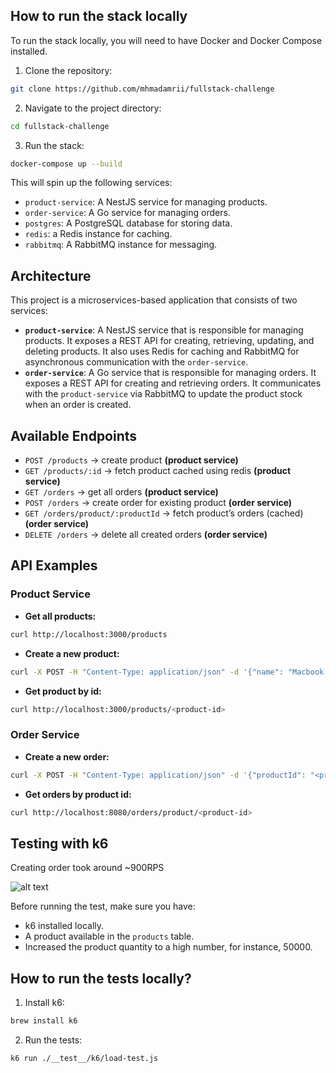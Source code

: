 ## How to run the stack locally

To run the stack locally, you will need to have Docker and Docker Compose installed.

1. Clone the repository:

```bash
git clone https://github.com/mhmadamrii/fullstack-challenge
```

2. Navigate to the project directory:

```bash
cd fullstack-challenge
```

3. Run the stack:

```bash
docker-compose up --build
```

This will spin up the following services:

- `product-service`: A NestJS service for managing products.
- `order-service`: A Go service for managing orders.
- `postgres`: A PostgreSQL database for storing data.
- `redis`: a Redis instance for caching.
- `rabbitmq`: A RabbitMQ instance for messaging.

## Architecture

This project is a microservices-based application that consists of two services:

- **`product-service`**: A NestJS service that is responsible for managing products. It exposes a REST API for creating, retrieving, updating, and deleting products. It also uses Redis for caching and RabbitMQ for asynchronous communication with the `order-service`.
- **`order-service`**: A Go service that is responsible for managing orders. It exposes a REST API for creating and retrieving orders. It communicates with the `product-service` via RabbitMQ to update the product stock when an order is created.

## Available Endpoints

- `POST /products` → create product **(product service)**
- `GET /products/:id` → fetch product cached using redis **(product service)**
- `GET /orders` → get all orders **(product service)**
- `POST /orders` → create order for existing product **(order service)**
- `GET /orders/product/:productId` → fetch product’s orders (cached) **(order service)**
- `DELETE /orders` → delete all created orders **(order service)**

## API Examples

### Product Service

- **Get all products:**

```bash
curl http://localhost:3000/products
```

- **Create a new product:**

```bash
curl -X POST -H "Content-Type: application/json" -d '{"name": "Macbook Pro M3", "price": 2000, "qty": 100}' http://localhost:3000/products
```

- **Get product by id:**

```bash
curl http://localhost:3000/products/<product-id>
```

### Order Service

- **Create a new order:**

```bash
curl -X POST -H "Content-Type: application/json" -d '{"productId": "<product-id>"}' http://localhost:8080/orders
```

- **Get orders by product id:**

```bash
curl http://localhost:8080/orders/product/<product-id>
```

## Testing with k6

Creating order took around ~900RPS

![alt text](https://oyluendsrr.ufs.sh/f/heCK4TZGuZCFqIcXv2r8hsLqQr6XRyHSANKdDvj1I2YlfPoi)

Before running the test, make sure you have:

- k6 installed locally.
- A product available in the `products` table.
- Increased the product quantity to a high number, for instance, 50000.

## How to run the tests locally?

1. Install k6:

```bash
brew install k6
```

2. Run the tests:

```bash
k6 run ./__test__/k6/load-test.js
```
